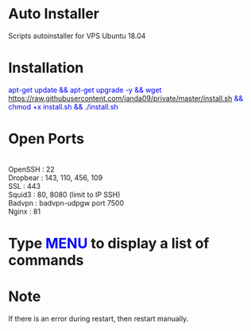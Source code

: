 # Auto Installer

Scripts autoinstaller for VPS Ubuntu 18.04

# Installation

<font color='#0000FF'>apt-get update && apt-get upgrade -y && wget https://raw.githubusercontent.com/janda09/private/master/install.sh && chmod +x install.sh && ./install.sh</font>

# Open Ports

<br>OpenSSH : 22
<br>Dropbear : 143, 110, 456, 109
<br>SSL : 443
<br>Squid3 : 80, 8080 (limit to IP SSH)
<br>Badvpn : badvpn-udpgw port 7500
<br>Nginx : 81

# Type <font color='#0000FF'>MENU</font> to display a list of commands

# Note

If there is an error during restart, then restart manually.
